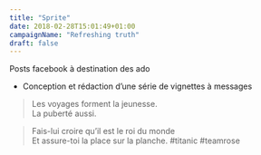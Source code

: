 ```yaml
---
title: "Sprite"
date: 2018-02-28T15:01:49+01:00
campaignName: "Refreshing truth"
draft: false
---
```


Posts facebook à destination des ado

- Conception et rédaction d’une série de vignettes à messages

> Les voyages forment la jeunesse.  
> La puberté aussi.

<!--  -->

> Fais-lui croire qu’il est le roi du monde  
> Et assure-toi la place sur la planche. #titanic #teamrose
